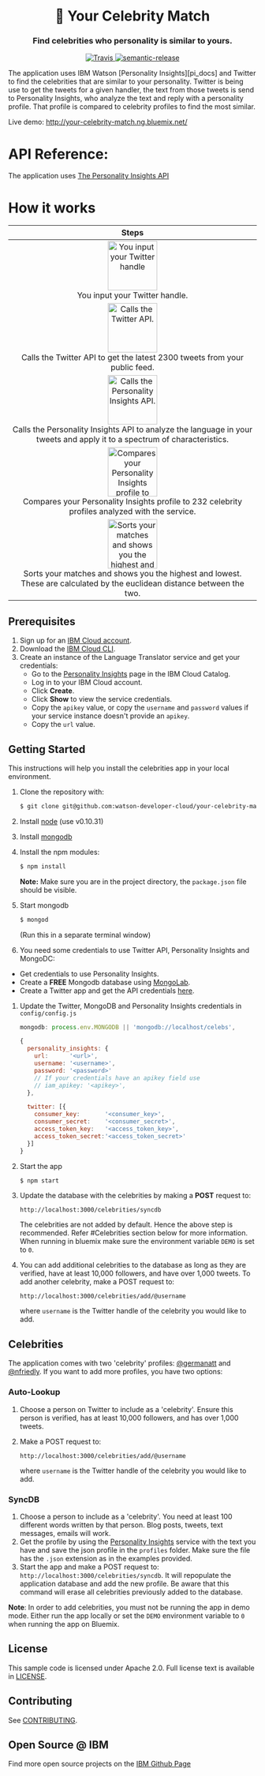 <h1 align="center" style="border-bottom: none;">🚀 Your Celebrity Match</h1>
<h3 align="center">Find celebrities who personality is similar to yours.
</h3>
<p align="center">
  <a href="http://travis-ci.org/watson-developer-cloud/personality-insights-nodejs">
    <img alt="Travis" src="https://travis-ci.org/watson-developer-cloud/personality-insights-nodejs.svg?branch=master">
  </a>
  <a href="#badge">
    <img alt="semantic-release" src="https://img.shields.io/badge/%20%20%F0%9F%93%A6%F0%9F%9A%80-semantic--release-e10079.svg">
  </a>
</p>
</p>
The application uses IBM Watson [Personality Insights][pi_docs] and Twitter to find the celebrities that are similar to your personality. Twitter is being use to get the tweets for a given handler, the text from those tweets is send to Personality Insights, who analyze the text and reply with a personality profile. That profile is compared to celebrity profiles to find the most similar.

Live demo: http://your-celebrity-match.ng.bluemix.net/

# API Reference:
The application uses [The Personality Insights API](https://www.ibm.com/watson/developercloud/personality-insights/api/v2/)

# How it works

Steps |
:------------: |
<img src="http://s7.postimg.org/odqyly6vv/1_enter_handle.gif" alt="You input your Twitter handle" width="100px" height="100px"><br>You input your Twitter handle.<br> |
<img src="http://s7.postimg.org/ag8sgn8t7/2_twitter_feed.gif" alt="Calls the Twitter API." width="100px" height="100px"><br> Calls the Twitter API to get the latest 2300 tweets from your public feed.<br> |
<img src="http://s7.postimg.org/ltvbrujbv/3_UM_api.gif" alt="Calls the Personality Insights API." width="100px" height="100px"><br> Calls the Personality Insights API to analyze the language in your tweets and apply it to a spectrum of characteristics.<br> |
<img src="http://s7.postimg.org/nmy8g64ij/4_compare_results.gif" alt="Compares your Personality Insights profile to 232 celebrity profiles analyzed with the service." width="100px" height="100px"><br> Compares your Personality Insights profile to 232 celebrity profiles analyzed with the service.<br> |
<img src="http://s7.postimg.org/we59afntn/5_celeb_match.png" alt="Sorts your matches and shows you the highest and lowest. These are calculated by the euclidean distance between the two." width="100px" height="100px"><br> Sorts your matches and shows you the highest and lowest. These are calculated by the euclidean distance between the two.<br> |

## Prerequisites

1. Sign up for an [IBM Cloud account](https://console.bluemix.net/registration/).
1. Download the [IBM Cloud CLI](https://console.bluemix.net/docs/cli/index.html#overview).
1. Create an instance of the Language Translator service and get your credentials:
    - Go to the [Personality Insights](https://console.bluemix.net/catalog/services/personality-insights) page in the IBM Cloud Catalog.
    - Log in to your IBM Cloud account.
    - Click **Create**.
    - Click **Show** to view the service credentials.
    - Copy the `apikey` value, or copy the `username` and `password` values if your service instance doesn't provide an `apikey`.
    - Copy the `url` value.


## Getting Started

This instructions will help you install the celebrities app in your local environment.

1. Clone the repository with:

    ```sh
    $ git clone git@github.com:watson-developer-cloud/your-celebrity-match.git
    ```

1. Install [node][node] (use v0.10.31)

1. Install [mongodb][mongodb]

1. Install the npm modules:

    ```sh
    $ npm install
    ```
    **Note:** Make sure you are in the project directory, the `package.json` file should be visible.

1. Start mongodb

    ```sh
    $ mongod
    ```
    (Run this in a separate terminal window)

1. You need some credentials to use Twitter API, Personality Insights and MongoDC:
  - Get credentials to use Personality Insights.  
  - Create a **FREE** Mongodb database using [MongoLab](https://mlab.com/).  
  - Create a Twitter app and get the API credentials [here][twitter_app].
1. Update the Twitter, MongoDB and Personality Insights credentials in `config/config.js`

    ```js
    mongodb: process.env.MONGODB || 'mongodb://localhost/celebs',

    {
      personality_insights: {
        url:      '<url>',
        username: '<username>',
        password: '<password>'
        // If your credentials have an apikey field use
        // iam_apikey: '<apikey>',
      },

      twitter: [{
        consumer_key:       '<consumer_key>',
        consumer_secret:    '<consumer_secret>',
        access_token_key:   '<access_token_key>',
        access_token_secret:'<access_token_secret>'
      }]
    }
    ```

1. Start the app

    ```sh
    $ npm start
    ```

1. Update the database with the celebrities by making a **POST** request to:

    `http://localhost:3000/celebrities/syncdb`

    The celebrities are not added by default. Hence the above step is recommended. Refer #Celebrities section below for more information.
    When running in bluemix make sure the environment variable `DEMO` is set to `0`.
1. You can add additional celebrities to the database as long as they are verified, have at least 10,000 followers, and have over 1,000 tweets. To add another celebrity, make a POST request to:

	```
	http://localhost:3000/celebrities/add/@username
	```
	where `username` is the Twitter handle of the celebrity you would like to add.


## Celebrities
  The application comes with two 'celebrity' profiles: [@germanatt][german_twitter] and [@nfriedly][nathan_twitter]. If you want to add more profiles, you have two options:

### Auto-Lookup
1. 	Choose a person on Twitter to include as a 'celebrity'. Ensure this person is verified, has at least 10,000 followers, and has over 1,000 tweets.
2. Make a POST request to:

	```
	http://localhost:3000/celebrities/add/@username
	```
	where `username` is the Twitter handle of the celebrity you would like to add.

### SyncDB
  1. Choose a person to include as a 'celebrity'. You need at least 100 different words written by that person. Blog posts, tweets, text messages, emails will work.
  1. Get the profile by using the [Personality Insights][pi_docs] service with the text you have and save the json profile in the `profiles` folder. Make sure the file has the `.json` extension as in the examples provided.
  1. Start the app and make a POST request to: `http://localhost:3000/celebrities/syncdb`. It will repopulate the application database and add the new profile. Be aware that this command will erase all celebrities previously added to the database.

**Note**: In order to add celebrities, you must not be running the app in demo mode. Either run the app locally or set the `DEMO` environment variable to `0` when running the app on Bluemix.

## License

  This sample code is licensed under Apache 2.0. Full license text is available in [LICENSE](LICENSE).

## Contributing

  See [CONTRIBUTING](CONTRIBUTING.md).

## Open Source @ IBM
  Find more open source projects on the [IBM Github Page](http://ibm.github.io/)

[bluemix]: https://console.ng.bluemix.net/
[node]: http://nodejs.org/download
[mongodb]: http://docs.mongodb.org/manual/installation/
[twitter_app]: https://apps.twitter.com/app/new
[german_twitter]: https://twitter.com/germanatt
[nathan_twitter]: https://twitter.com/nfriedly
[pi_docs]: https://console.bluemix.net/docs/services/personality-insights/index.html
[vcap_environment]: https://console.bluemix.net/docs/services/watson/getting-started-variables.html
